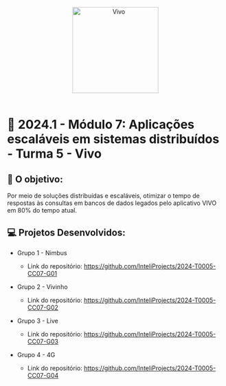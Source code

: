 
<div align="center">

<img src="https://upload.wikimedia.org/wikipedia/commons/thumb/7/70/Logo_VIVO.svg/2560px-Logo_VIVO.svg.png" alt="Vivo" width="200"/>

</div>

<br>

# 🙋 2024.1 - Módulo 7: Aplicações escaláveis em sistemas distribuídos - Turma 5 - Vivo


## 🎯 O objetivo:

Por meio de soluções distribuídas e escaláveis, otimizar o tempo de respostas às consultas em bancos de dados legados pelo aplicativo VIVO em 80% do tempo atual.


## 💻 Projetos Desenvolvidos: 

- Grupo 1 - Nimbus
  - Link do repositório: https://github.com/InteliProjects/2024-T0005-CC07-G01

- Grupo 2 - Vivinho
  - Link do repositório: https://github.com/InteliProjects/2024-T0005-CC07-G02

- Grupo 3 - Live
  - Link do repositório: https://github.com/InteliProjects/2024-T0005-CC07-G03

- Grupo 4 - 4G
  - Link do repositório: https://github.com/InteliProjects/2024-T0005-CC07-G04
